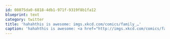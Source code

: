 ```yaml
---
id: 08075da0-6818-4db1-971f-9319f8b1fa12
blueprint: text
category: twitter
title: 'hahahthis is awesome: imgs.xkcd.com/comics/family_…'
caption: 'hahahthis is awesome: <a href="http://imgs.xkcd.com/comics/family_decals.png" title="http://imgs.xkcd.com/comics/family_decals.png" class="link link_untco">imgs.xkcd.com/comics/family_…</a>'
---
```

